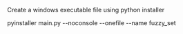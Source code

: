 
Create a windows executable file using python installer

 pyinstaller main.py --noconsole --onefile --name fuzzy_set